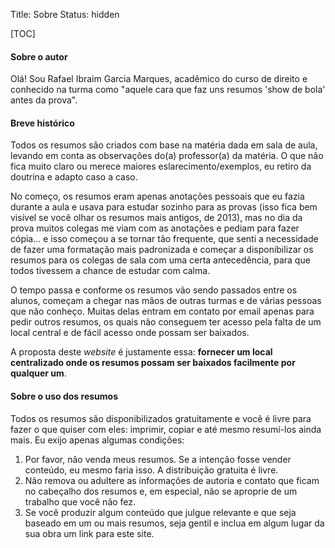 Title: Sobre
Status: hidden

[TOC]

#### Sobre o autor

Olá! Sou Rafael Ibraim Garcia Marques, acadêmico do curso de direito e
conhecido na turma como "aquele cara que faz uns resumos 'show de
bola' antes da prova".

#### Breve histórico

Todos os resumos são criados com base na matéria dada em sala de aula,
levando em conta as observações do(a) professor(a) da matéria. O que
não fica muito claro ou merece maiores eslarecimento/exemplos, eu
retiro da doutrina e adapto caso a caso.

No começo, os resumos eram apenas anotações pessoais que eu fazia
durante a aula e usava para estudar sozinho para as provas (isso fica
bem visível se você olhar os resumos mais antigos, de 2013), mas no
dia da prova muitos colegas me viam com as anotações e pediam para
fazer cópia... e isso começou a se tornar tão frequente, que senti a
necessidade de fazer uma formatação mais padronizada e começar a
disponibilizar os resumos para os colegas de sala com uma certa
antecedência, para que todos tivessem a chance de estudar com calma.

O tempo passa e conforme os resumos vão sendo passados entre os
alunos, começam a chegar nas mãos de outras turmas e de várias pessoas
que não conheço. Muitas delas entram em contato por email apenas para
pedir outros resumos, os quais não conseguem ter acesso pela falta de
um local central e de fácil acesso onde possam ser baixados.

A proposta deste *website* é justamente essa: **fornecer um local
centralizado onde os resumos possam ser baixados facilmente por
qualquer um**.

#### Sobre o uso dos resumos

Todos os resumos são disponibilizados gratuitamente e você é livre
para fazer o que quiser com eles: imprimir, copiar e até mesmo
resumí-los ainda mais. Eu exijo apenas algumas condições:

1.    Por favor, não venda meus resumos. Se a intenção fosse vender
conteúdo, eu mesmo faria isso. A distribuição gratuita é livre.
2.    Não remova ou adultere as informações de autoria e contato que
ficam no cabeçalho dos resumos e, em especial, não se aproprie
de um trabalho que você não fez.
3.    Se você produzir algum conteúdo que julgue relevante e que seja
baseado em um ou mais resumos, seja gentil e inclua em algum
lugar da sua obra um link para este site.


<!-- Local Variables: -->
<!-- coding: utf-8-unix -->
<!-- End: -->
